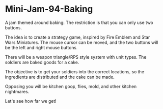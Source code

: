 # Mini-Jam-94-Baking
A jam themed around baking. The restriction is that you can only use two buttons. 

The idea is to create a strategy game, inspired by Fire Emblem and Star Wars Miniatures. The mouse cursor can be moved, and the two buttons will be the left and right mouse buttons. 

There will be a weapon triangle/RPS style system with unit types. The soldiers are baked goods for a cake. 

The objective is to get your soldiers into the correct locations, so the ingredients are distributed and the cake can be made.

Opposing you will be kitchen goop, flies, mold, and other kitchen nightmares. 

Let's see how far we get! 
